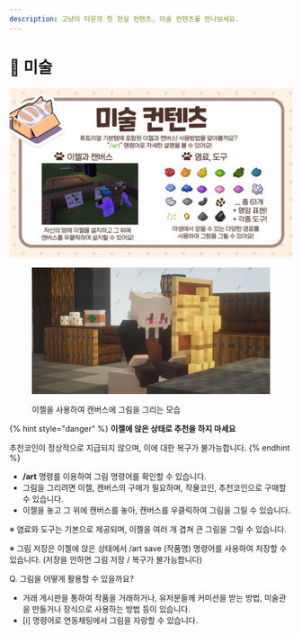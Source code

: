 ```yaml
---
description: 고냥이 타운의 첫 현실 컨텐츠, 미술 컨텐츠를 만나보세요.
---
```


# 🎨 미술

![미술 튜토리얼](../../.gitbook/assets/011.png)

<figure><img src="../../.gitbook/assets/2022-08-15_01.13.40.png" alt=""><figcaption><p>이젤을 사용하여 캔버스에 그림을 그리는 모습</p></figcaption></figure>

{% hint style="danger" %}
**이젤에 앉은  상태로 추천을 하지 마세요**

추천코인이 정상적으로 지급되지 않으며, 이에 대한 복구가 불가능합니다.
{% endhint %}

* **/art** 명령를 이용하여 그림 명령어를 확인할 수 있습니다.
* 그림을 그리려면 이젤, 캔버스의 구매가 필요하며, 작물코인, 추천코인으로 구매할 수 있습니다.
* 이젤을 놓고 그 위에 캔버스를 놓아, 캔버스를 우클릭하여 그림을 그릴 수 있습니다.

※ 염료와 도구는 기본으로 제공되며, 이젤을 여러 개 겹쳐 큰 그림을 그릴 수 있습니다.

※ 그림 저장은 이젤에 앉은 상태에서 /art save (작품명) 명령어를 사용하여 저장할 수 있습니다. (저장을 안하면 그림 저장 / 복구가 불가능합니다)



Q. 그림을 어떻게 활용할 수 있을까요?

* 거래 게시판을 통하여 작품을 거래하거나, 유저분들께 커미션을 받는 방법, 미술관을 만들거나 장식으로 사용하는 방법 등이 있습니다.
* \[i] 명령어로 연동채팅에서 그림을 자랑할 수 있습니다.
